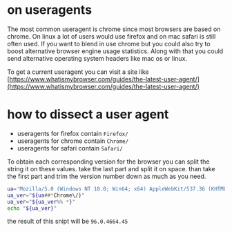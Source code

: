 # on useragents

The most common useragent is chrome since most browsers are based on chrome.
On linux a lot of users would use firefox and on mac safari is still often used.
If you want to blend in use chrome but you could also try to boost alternative browser engine usage statistics.
Along with that you could send alternative operating system headers like mac os or linux.

To get a current useragent you can visit a site like [https://www.whatismybrowser.com/guides/the-latest-user-agent/](https://www.whatismybrowser.com/guides/the-latest-user-agent/)

# how to dissect a user agent

-   useragents for firefox contain `Firefox/`
-   useragents for chrome contain `Chrome/`
-   useragents for safari contain `Safari/`

To obtain each corresponding version for the browser you can split the string it on these values.
take the last part and split it on space.
than take the first part and trim the version number down as much as you need.

```bash
ua='Mozilla/5.0 (Windows NT 10.0; Win64; x64) AppleWebKit/537.36 (KHTML, like Gecko) Chrome/96.0.4664.45 Safari/537.36 OPR/82.0.4227.23'
ua_ver="${ua##*Chrome\/}"
ua_ver="${ua_ver%% *}"
echo "${ua_ver}"
```

the result of this snipt will be `96.0.4664.45`
